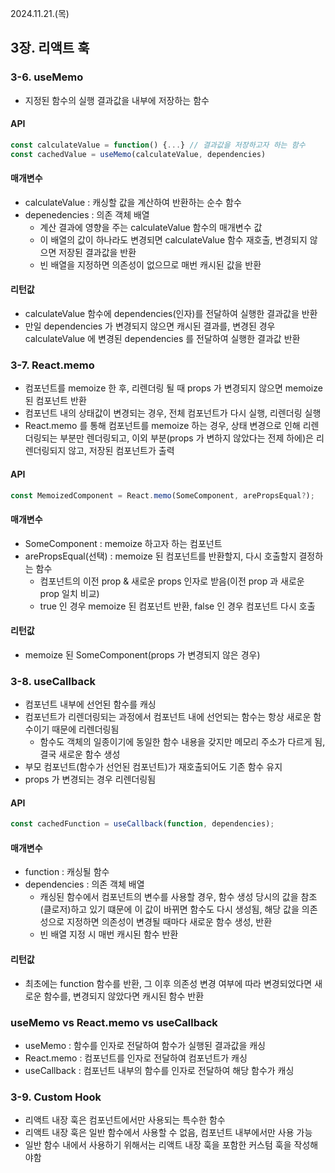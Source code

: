 2024.11.21.(목)

## 3장. 리액트 훅

### 3-6. useMemo

- 지정된 함수의 실행 결과값을 내부에 저장하는 함수

#### API

```jsx
const calculateValue = function() {...} // 결과값을 저장하고자 하는 함수
const cachedValue = useMemo(calculateValue, dependencies)
```

#### 매개변수

- calculateValue : 캐싱할 값을 계산하여 반환하는 순수 함수
- depenedencies : 의존 객체 배열
  - 계산 결과에 영향을 주는 calculateValue 함수의 매개변수 값
  - 이 배열의 값이 하나라도 변경되면 calculateValue 함수 재호출, 변경되지 않으면 저장된 결과값을 반환
  - 빈 배열을 지정하면 의존성이 없으므로 매번 캐시된 값을 반환

#### 리턴값

- calculateValue 함수에 dependencies(인자)를 전달하여 실행한 결과값을 반환
- 만일 dependencies 가 변경되지 않으면 캐시된 결과를, 변경된 경우 calculateValue 에 변경된 dependencies 를 전달하여 실행한 결과값 반환

### 3-7. React.memo

- 컴포넌트를 memoize 한 후, 리렌더링 될 때 props 가 변경되지 않으면 memoize 된 컴포넌트 반환
- 컴포넌트 내의 상태값이 변경되는 경우, 전체 컴포넌트가 다시 실행, 리렌더링 실행
- React.memo 를 통해 컴포넌트를 memoize 하는 경우, 상태 변경으로 인해 리렌더링되는 부분만 렌더링되고, 이외 부분(props 가 변하지 않았다는 전제 하에)은 리렌더링되지 않고, 저장된 컴포넌트가 출력

#### API

```jsx
const MemoizedComponent = React.memo(SomeComponent, arePropsEqual?);
```

#### 매개변수

- SomeComponent : memoize 하고자 하는 컴포넌트
- arePropsEqual(선택) : memoize 된 컴포넌트를 반환할지, 다시 호출할지 결정하는 함수
  - 컴포넌트의 이전 prop & 새로운 props 인자로 받음(이전 prop 과 새로운 prop 일치 비교)
  - true 인 경우 memoize 된 컴포넌트 반환, false 인 경우 컴포넌트 다시 호출

#### 리턴값

- memoize 된 SomeComponent(props 가 변경되지 않은 경우)

### 3-8. useCallback

- 컴포넌트 내부에 선언된 함수를 캐싱
- 컴포넌트가 리렌더링되는 과정에서 컴포넌트 내에 선언되는 함수는 항상 새로운 함수이기 때문에 리렌더링됨
  - 함수도 객체의 일종이기에 동일한 함수 내용을 갖지만 메모리 주소가 다르게 됨, 결국 새로운 함수 생성
- 부모 컴포넌트(함수가 선언된 컴포넌트)가 재호출되어도 기존 함수 유지
- props 가 변경되는 경우 리렌더링됨

#### API

```jsx
const cachedFunction = useCallback(function, dependencies);
```

#### 매개변수

- function : 캐싱될 함수
- dependencies : 의존 객체 배열
  - 캐싱된 함수에서 컴포넌트의 변수를 사용할 경우, 함수 생성 당시의 값을 참조(클로저)하고 있기 떄문에 이 값이 바뀌면 함수도 다시 생성됨, 해당 값을 의존성으로 지정하면 의존성이 변경될 때마다 새로운 함수 생성, 반환
  - 빈 배열 지정 시 매번 캐시된 함수 반환

#### 리턴값

- 최초에는 function 함수를 반환, 그 이후 의존성 변경 여부에 따라 변경되었다면 새로운 함수를, 변경되지 않았다면 캐시된 함수 반환

### useMemo vs React.memo vs useCallback

- useMemo : 함수를 인자로 전달하여 함수가 실행된 결과값을 캐싱
- React.memo : 컴포넌트를 인자로 전달하여 컴포넌트가 캐싱
- useCallback : 컴포넌트 내부의 함수를 인자로 전달하여 해당 함수가 캐싱

### 3-9. Custom Hook

- 리액트 내장 훅은 컴포넌트에서만 사용되는 특수한 함수
- 리액트 내장 훅은 일반 함수에서 사용할 수 없음, 컴포넌트 내부에서만 사용 가능
- 일반 함수 내에서 사용하기 위해서는 리액트 내장 훅을 포함한 커스텀 훅을 작성해야함
